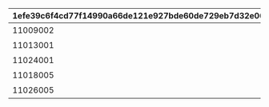 |1efe39c6f4cd77f14990a66de121e927bde60de729eb7d32e06b24836e36ca7e|965cfb5f0aeca768488f80d494d0394139c52a0b05b1eec3eaf3037e759a41e6|523c6021389fc376879d65cd54634f5db7cb9145ede27539d9abede4fdb71b88|9875dc2ee052218f6bccb3517ab1ffad3024fc3e4a6ae44c2565039ccdc657d2|0ac59b7dcac01b99b0ac0f6bef922b7429efdcb2f195a1d74e5248c0bc649e89|c12f6a16714e09fa5428fc810b18a240278be3bdfd90b37b8e01d41574ba1657|1b8d2b9be01e787e4e174632b440c66eada61b6771fca5cb817759dda619dd96|8a203b4d1d4ed87cff99e4f55b69ba881f0e96c3db4e9e606850b1c6bd9c7377|ae3e51bb662a93bdffdc49c594644eaada1258ce4679155bf384caf9d5e6a70c|acebae422cf34bd959d374ad8f9764dcc81d836ce13aefc4ea69315d50becd80|424b7b78ae487a0c297c738004a5c1250555bb34fa839ea3bc458b50726b9253|
| --- | --- | --- | --- | --- | --- | --- | --- | --- | --- | --- |
|11009002|109|-175|聖跡調査Lv1|2015/12/17 15:00:00|101|180010|1|11009|-580|2030/12/17 14:59:59|
|11013001|109|30|聖跡調査Lv2|2015/12/17 15:00:00|101|180010|2|11013|200|2030/12/17 14:59:59|
|11024001|109|30|聖跡調査Lv3|2015/12/17 15:00:00|101|180010|3|11024|480|2030/12/17 14:59:59|
|11018005|112|110|神殿調査Lv1|2015/12/17 15:00:00|101|190010|4|11018|190|2030/12/17 14:59:59|
|11026005|112|120|神殿調査Lv2|2015/12/17 15:00:00|101|190010|5|11026|-450|2030/12/17 14:59:59|